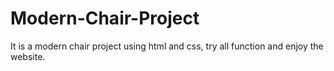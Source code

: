 # Modern-Chair-Project
It is a modern chair project using html and css, try all function and enjoy the website.

